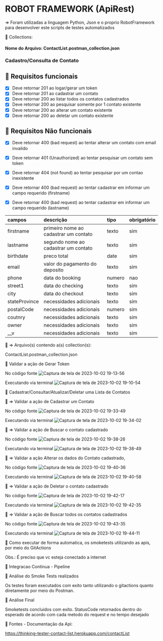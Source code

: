 # ROBOT FRAMEWORK (ApiRest)

=> Foram utilizadas a linguagem Python, Json e o proprio RobotFramework para desenvolver este scripts de testes automatizados

 
🚀 Collections: 
#### Nome do Arquivo: ContactList.postman_collection.json 

### Cadastro/Consulta de Contato
## 🔖 Requisitos funcionais
- [X] Deve retornar 201 ao logar/gerar um token 
- [X] Deve retornar 201 ao cadastrar um contato
- [X] Deve retornar 200 ao listar todos os contatos cadastrados
- [X] Deve retornar 200 ao pesquisar somente por 1 contato existente
- [X] Deve retornar 200 ao alterar um contato existente
- [X] Deve retornar 200 ao deletar um contato existente

## 🔖 Requisitos Não funcionais
- [X] Deve retornar 400 (bad request) ao tentar alterar um contato com email invalido
- [X] Deve retornar 401 (Unauthorized) ao tentar pesquisar um contato sem token
- [X] Deve retornar 404 (not found) ao tentar pesquisar por um contao inexistente
- [X] Deve retornar 400 (bad request) ao tentar cadastrar em informar um campo requerido (firstname)
- [X] Deve retornar 400 (bad request) ao tentar cadastrar em informar um campo requerido (lastname)


| campos             | descrição                              | tipo     | obrigatório |
| :----------------- | :------------------------------------- | :------- | :---------- |
| firstname          | primeiro nome ao cadastrar um contato  | texto    | sim         |
| lastname           | segundo nome ao cadastrar um contato   | texto    | sim         |
| birthdate          | preco total                            | date     | sim         |
| email              | valor do pagamento do deposito         | texto    | sim         |
| phone              | data do booking                        | numero   | nao         |
| street1            | data do checking                       | texto    | sim         |
| city               | data do checkout                       | texto    | sim         |
| stateProvince      | necessidades adicionais                | texto    | sim         |
| postalCode         | necessidades adicionais                | numero   | sim         |
| coutnry            | necessidades adicionais                | texto    | sim         |
| owner              | necessidades adicionais                | texto    | sim         |
| __v                | necessidades adicionais                | texto    | sim         |


🔖 => Arquivo(s) contendo a(s) collection(s):

ContactList.postman_collection.json

🚀 Validar a ação de Gerar Token

No código fonte
![Captura de tela de 2023-10-02 19-13-56](https://github.com/antoniogmartins/robotframeworkapirest/assets/35534493/fba70c8f-639e-493a-88f3-254f7f083e95)

Executando via terminal
![Captura de tela de 2023-10-02 19-10-54](https://github.com/antoniogmartins/robotframeworkapirest/assets/35534493/5adc5c91-92e0-4d70-8e0f-5c0a0435e641)


🚀 Cadastrar/Consultar/Atualizar/Deletar uma Lista de Contatos

🔖 => Validar a ação de Cadastrar um Contato

No código fonte
![Captura de tela de 2023-10-02 19-33-49](https://github.com/antoniogmartins/robotframeworkapirest/assets/35534493/d0959627-e427-49a5-8e3c-98410b5066e0)

Executando via terminal
![Captura de tela de 2023-10-02 19-34-02](https://github.com/antoniogmartins/robotframeworkapirest/assets/35534493/55632da6-c894-4982-abb9-25e855488c61)


🔖 => Validar a ação de Buscar o contato cadastrado

No código fonte
![Captura de tela de 2023-10-02 19-38-26](https://github.com/antoniogmartins/robotframeworkapirest/assets/35534493/f1dabcba-21a4-452e-ae7f-29c6ed2d9ae6)

Executando via terminal
![Captura de tela de 2023-10-02 19-38-49](https://github.com/antoniogmartins/robotframeworkapirest/assets/35534493/62757140-e7d6-4caa-9792-a3ef1510cb14)


🔖 => Validar a ação Alterar os dados do Contato cadastrado,

No código fonte
![Captura de tela de 2023-10-02 19-40-36](https://github.com/antoniogmartins/robotframeworkapirest/assets/35534493/6d2e668f-41fd-407f-9931-330e3c5b5737)

Executando via terminal
![Captura de tela de 2023-10-02 19-40-58](https://github.com/antoniogmartins/robotframeworkapirest/assets/35534493/39570248-8439-43d8-9558-d9994ceddc32)


🔖 => Validar a ação de Deletar o contato cadastrado

No código fonte
![Captura de tela de 2023-10-02 19-42-17](https://github.com/antoniogmartins/robotframeworkapirest/assets/35534493/33dcbe77-d2c1-421c-a7ac-c66abe6ba1fb)

Executando via terminal
![Captura de tela de 2023-10-02 19-42-35](https://github.com/antoniogmartins/robotframeworkapirest/assets/35534493/b37369cd-3031-4b1e-b953-87900413a555)


🔖 => Validar a ação de Buscar todos os contatos cadastrados

No código fonte
![Captura de tela de 2023-10-02 19-43-35](https://github.com/antoniogmartins/robotframeworkapirest/assets/35534493/c5a19237-fa5c-4cc3-ad81-bda199e40a8f)

Executando via terminal
![Captura de tela de 2023-10-02 19-44-11](https://github.com/antoniogmartins/robotframeworkapirest/assets/35534493/4530c8c1-f7d3-478e-bfd8-4a4c64a3eede)


🚀 Como executar de forma automatica, os smoketests utilizando as apis, por meio do GitActions


Obs.: É preciso que vc esteja conectado a internet

🚀 Integracao Continua - Pipeline


🚀 Análise do Smoke Tests realizados

Os testes foram executados com exito tanto utilizando o gitactions quanto diretamente por meio do Postman.

🚀 Análise Final

Smoketests concluidos com exito. StatusCode retornados dentro do esperado de acordo com cada metodo do request e no tempo desejado

🚀 Fontes - Documentação da Api:

https://thinking-tester-contact-list.herokuapp.com/contactList

